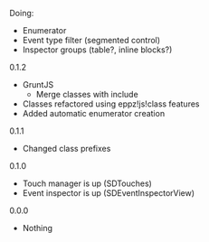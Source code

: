 Doing:

* Enumerator
* Event type filter (segmented control)
* Inspector groups (table?, inline blocks?)

0.1.2

* GruntJS
    + Merge classes with include
* Classes refactored using eppz!js!class features
* Added automatic enumerator creation

0.1.1

* Changed class prefixes

0.1.0

* Touch manager is up (SDTouches)
* Event inspector is up (SDEventInspectorView)

0.0.0

* Nothing